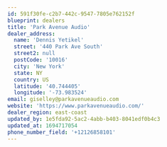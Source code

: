 ```yaml
---
id: 591f30fe-c2b7-442c-9547-7805e762152f
blueprint: dealers
title: 'Park Avenue Audio'
dealer_address:
  name: 'Dennis Yetikel'
  street: '440 Park Ave South'
  street2: null
  postCode: '10016'
  city: 'New York'
  state: NY
  country: US
  latitude: '40.744405'
  longitude: '-73.983524'
email: giselley@parkavenueaudio.com
website: 'https://www.parkavenueaudio.com/'
dealer_region: east-coast
updated_by: 1e5fda92-5ac2-4abb-b403-8041edf0b4c3
updated_at: 1694717054
phone_number_field: '+12126858101'
---
```

